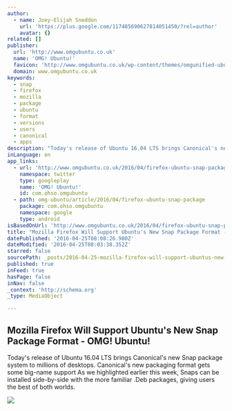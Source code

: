 ```yaml
---
author:
  - name: Joey-Elijah Sneddon
    url: 'https://plus.google.com/117485690627814051450/?rel=author'
    avatar: {}
related: []
publisher:
  url: 'http://www.omgubuntu.co.uk'
  name: 'OMG! Ubuntu!'
  favicon: 'http://www.omgubuntu.co.uk/wp-content/themes/omgunified-ubuntu/images/favicon.ico'
  domain: www.omgubuntu.co.uk
keywords:
  - snap
  - firefox
  - mozilla
  - package
  - ubuntu
  - format
  - versions
  - users
  - canonical
  - apps
description: "Today's release of Ubuntu 16.04 LTS brings Canonical's new Snap package system to millions of desktops. Canonical's new packaging format gets some big-name support As we highlighted earlier this week, Snaps can be installed side-by-side with the more familiar .Deb packages, giving users the best of both worlds."
inLanguage: en
app_links:
  - url: 'http://www.omgubuntu.co.uk/2016/04/firefox-ubuntu-snap-package'
    namespace: twitter
    type: googleplay
    name: 'OMG! Ubuntu!'
    id: com.ohso.omgubuntu
  - path: omg-ubuntu/article/2016/04/firefox-ubuntu-snap-package
    package: com.ohso.omgubuntu
    namespace: google
    type: android
isBasedOnUrl: 'http://www.omgubuntu.co.uk/2016/04/firefox-ubuntu-snap-package'
title: "Mozilla Firefox Will Support Ubuntu's New Snap Package Format - OMG! Ubuntu!"
datePublished: '2016-04-25T08:08:26.980Z'
dateModified: '2016-04-25T08:03:38.352Z'
starred: false
sourcePath: _posts/2016-04-25-mozilla-firefox-will-support-ubuntus-new-snap-package-forma.md
published: true
inFeed: true
hasPage: false
inNav: false
_context: 'http://schema.org'
_type: MediaObject

---
```

<article style=""><h1>Mozilla Firefox Will Support Ubuntu's New Snap Package Format - OMG! Ubuntu!</h1><p>Today's release of Ubuntu 16.04 LTS brings Canonical's new Snap package system to millions of desktops. Canonical's new packaging format gets some big-name support As we highlighted earlier this week, Snaps can be installed side-by-side with the more familiar .Deb packages, giving users the best of both worlds.</p><img src="http://www.omgubuntu.co.uk/wp-content/uploads/2014/09/firefox-banner-750x291.jpg" /></article>